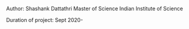 Author: 
Shashank Dattathri
Master of Science
Indian Institute of Science

Duration of project: 
Sept 2020-
